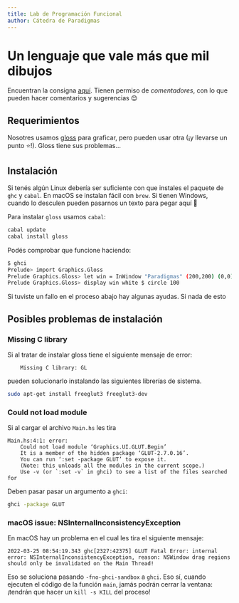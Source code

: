 ```yaml
---
title: Lab de Programación Funcional
author: Cátedra de Paradigmas
---
```


# Un lenguaje que vale más que mil dibujos

Encuentran la consigna [aquí](https://docs.google.com/document/d/1qtVP_6MtvyEdM4sLGqnn7MeQ0KmJ7xcMqhRz20qelDI). Tienen permiso de _comentadores_, con lo que pueden hacer comentarios y sugerencias 😊

## Requerimientos

Nosotres usamos [gloss](https://hackage.haskell.org/package/gloss) para graficar, pero pueden usar otra (¡y llevarse un punto ⭐️!). Gloss tiene sus problemas...

## Instalación

Si tenés algún Linux debería ser suficiente con que instales el paquete de `ghc` y `cabal`. En macOS se instalan fácil con `brew`. Si tienen Windows, cuando lo desculen pueden pasarnos un texto para pegar aquí 🙏

Para instalar `gloss` usamos `cabal`:

```bash
cabal update
cabal install gloss
```

Podés comprobar que funcione haciendo:

```bash
$ ghci
Prelude> import Graphics.Gloss
Prelude Graphics.Gloss> let win = InWindow "Paradigmas" (200,200) (0,0)
Prelude Graphics.Gloss> display win white $ circle 100
```

Si tuviste un fallo en el proceso abajo hay algunas ayudas. Si nada de esto

## Posibles problemas de instalación

### Missing C library

Si al tratar de instalar gloss tiene el siguiente mensaje de error:

```
    Missing C library: GL
```

pueden solucionarlo instalando las siguientes librerías de sistema.

```bash
sudo apt-get install freeglut3 freeglut3-dev
```

### Could not load module

Si al cargar el archivo `Main.hs` les tira

```
Main.hs:4:1: error:
    Could not load module ‘Graphics.UI.GLUT.Begin’
    It is a member of the hidden package ‘GLUT-2.7.0.16’.
    You can run ‘:set -package GLUT’ to expose it.
    (Note: this unloads all the modules in the current scope.)
    Use -v (or `:set -v` in ghci) to see a list of the files searched for
```

Deben pasar pasar un argumento a `ghci`:

```bash
ghci -package GLUT
```

### macOS issue: NSInternalInconsistencyException

En macOS hay un problema en el cual les tira el siguiente mensaje:

```
2022-03-25 08:54:19.343 ghc[2327:42375] GLUT Fatal Error: internal error: NSInternalInconsistencyException, reason: NSWindow drag regions should only be invalidated on the Main Thread!
```

Eso se soluciona pasando `-fno-ghci-sandbox` a `ghci`. Eso sí, cuando ejecuten el código de la función `main`, jamás podrán cerrar la ventana: ¡tendrán que hacer un `kill -s KILL` del proceso!
